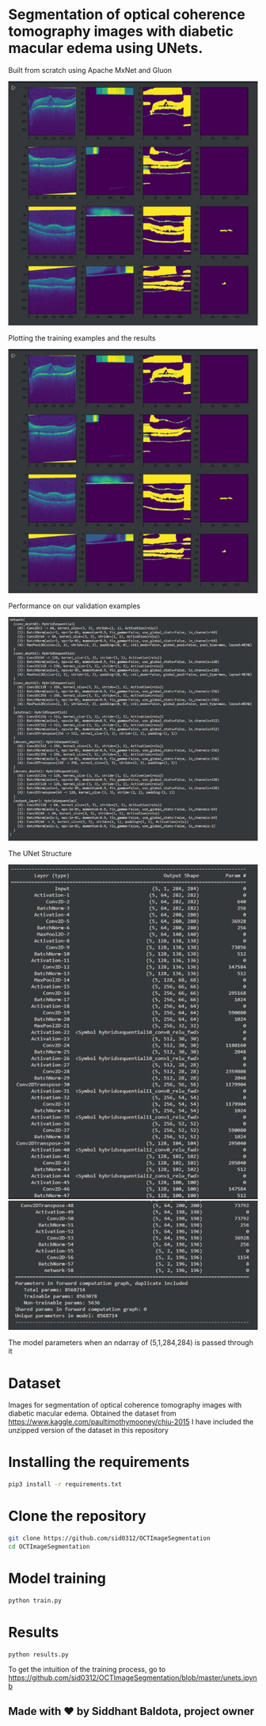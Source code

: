 # Segmentation of optical coherence tomography images with diabetic macular edema using UNets. 

Built from scratch using Apache MxNet and Gluon

![](images/trainoct.JPG)
                      
Plotting the training examples and the results
                        
 ![](images/valoct.JPG)
                       
Performance on our validation examples

![](images/network_structure.JPG)
                            
The UNet Structure 
                            
![](images/modelsummarypart1.JPG)
![](images/modelsummarypart2.JPG)
             
The model parameters when an ndarray of (5,1,284,284) is passed through it
              
              


# Dataset

Images for segmentation of optical coherence tomography images with diabetic macular edema. 
Obtained the dataset from https://www.kaggle.com/paultimothymooney/chiu-2015
I have included the unzipped version of the dataset in this repository

# Installing the requirements
```bash
pip3 install -r requirements.txt
```
# Clone the repository 
```bash
git clone https://github.com/sid0312/OCTImageSegmentation
cd OCTImageSegmentation
```
# Model training
```bash
python train.py
```
# Results
```bash
python results.py
```

To get the intuition of the training process,
go to https://github.com/sid0312/OCTImageSegmentation/blob/master/unets.ipynb

## Made with :heart: by Siddhant Baldota, project owner

